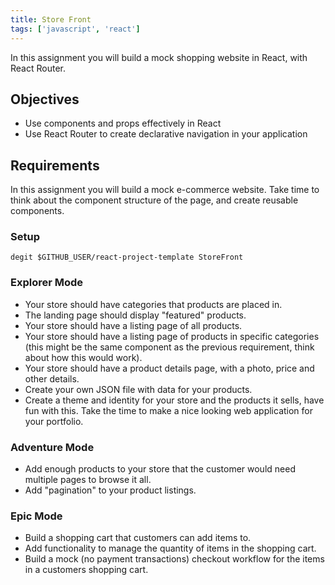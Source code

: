 ```yaml
---
title: Store Front
tags: ['javascript', 'react']
---
```


In this assignment you will build a mock shopping website in React, with React
Router.

## Objectives

- Use components and props effectively in React
- Use React Router to create declarative navigation in your application

## Requirements

In this assignment you will build a mock e-commerce website. Take time to think
about the component structure of the page, and create reusable components.

### Setup

```shell
degit $GITHUB_USER/react-project-template StoreFront
```

### Explorer Mode

- Your store should have categories that products are placed in.
- The landing page should display "featured" products.
- Your store should have a listing page of all products.
- Your store should have a listing page of products in specific categories
  (this might be the same component as the previous requirement, think about
  how this would work).
- Your store should have a product details page, with a photo, price and
  other details.
- Create your own JSON file with data for your products.
- Create a theme and identity for your store and the products it sells, have
  fun with this. Take the time to make a nice looking web application for
  your portfolio.

### Adventure Mode

- Add enough products to your store that the customer would need multiple
  pages to browse it all.
- Add "pagination" to your product listings.

### Epic Mode

- Build a shopping cart that customers can add items to.
- Add functionality to manage the quantity of items in the shopping cart.
- Build a mock (no payment transactions) checkout workflow for the items in
  a customers shopping cart.
